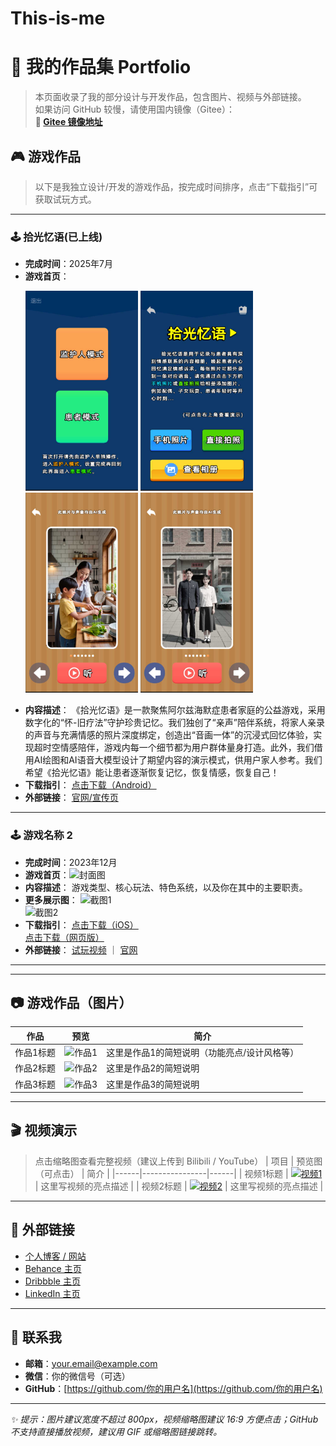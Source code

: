 # This-is-me
# 🎨 我的作品集 Portfolio

> 本页面收录了我的部分设计与开发作品，包含图片、视频与外部链接。  
> 如果访问 GitHub 较慢，请使用国内镜像（Gitee）：  
> **🔗 [Gitee 镜像地址](https://gitee.com/Liu-Xuan-24/This-is-me)**



## 🎮 游戏作品

> 以下是我独立设计/开发的游戏作品，按完成时间排序，点击“下载指引”可获取试玩方式。

---

### 🕹 拾光忆语(已上线)
- **完成时间**：2025年7月
- **游戏首页**：<p>
  <img src="./images/shiguangyiyu/1.jpg" width="180" height="320">
  <img src="./images/shiguangyiyu/2.jpg" width="180" height="320">
  <img src="./images/shiguangyiyu/3.jpg" width="180" height="320">
  <img src="./images/shiguangyiyu/6.jpg" width="180" height="320">
</p>

- **内容描述**：
  《拾光忆语》是一款聚焦阿尔兹海默症患者家庭的公益游戏，采用数字化的“怀-旧疗法”守护珍贵记忆。我们独创了“亲声”陪伴系统，将家人亲录的声音与充满情感的照片深度绑定，创造出“音画一体”的沉浸式回忆体验，实现超时空情感陪伴，游戏内每一个细节都为用户群体量身打造。此外，我们借用AI绘图和AI语音大模型设计了期望内容的演示模式，供用户家人参考。我们希望《拾光忆语》能让患者逐渐恢复记忆，恢复情感，恢复自己！
- **下载指引**：
  [点击下载（Android）](https://www.taptap.cn/app/768171)
- **外部链接**：
  [官网/宣传页](https://www.taptap.cn/app/768171)

---

### 🕹 游戏名称 2
- **完成时间**：2023年12月
- **游戏首页**：![封面图](./images/game2_cover.png)
- **内容描述**：
  游戏类型、核心玩法、特色系统，以及你在其中的主要职责。
- **更多展示图**：
  ![截图1](./images/game2_pic1.png)  
  ![截图2](./images/game2_pic2.png)
- **下载指引**：
  [点击下载（iOS）](https://你的下载链接)  
  [点击下载（网页版）](https://你的下载链接)
- **外部链接**：
  [试玩视频](https://youtube.com/watch?v=xxxxx) ｜ [官网](https://你的官网链接)

---

---

## 📷 游戏作品（图片）
| 作品 | 预览 | 简介 |
|------|------|------|
| 作品1标题 | ![作品1](https://raw.githubusercontent.com/用户名/仓库名/main/images/work1.png) | 这里是作品1的简短说明（功能亮点/设计风格等） |
| 作品2标题 | ![作品2](https://raw.githubusercontent.com/用户名/仓库名/main/images/work2.png) | 这里是作品2的简短说明 |
| 作品3标题 | ![作品3](https://raw.githubusercontent.com/用户名/仓库名/main/images/work3.png) | 这里是作品3的简短说明 |

---

## 🎬 视频演示
> 点击缩略图查看完整视频（建议上传到 Bilibili / YouTube）
| 项目 | 预览图（可点击） | 简介 |
|------|----------------|------|
| 视频1标题 | [![视频1](https://raw.githubusercontent.com/用户名/仓库名/main/images/video1_thumb.png)](https://www.bilibili.com/video/xxxxx) | 这里写视频的亮点描述 |
| 视频2标题 | [![视频2](https://raw.githubusercontent.com/用户名/仓库名/main/images/video2_thumb.png)](https://www.youtube.com/watch?v=xxxxx) | 这里写视频的亮点描述 |

---

## 🔗 外部链接
- [个人博客 / 网站](https://你的域名)
- [Behance 主页](https://www.behance.net/你的主页)
- [Dribbble 主页](https://dribbble.com/你的主页)
- [LinkedIn 主页](https://www.linkedin.com/in/你的主页)

---

## 📩 联系我
- **邮箱**：your.email@example.com  
- **微信**：你的微信号（可选）  
- **GitHub**：[https://github.com/你的用户名](https://github.com/你的用户名)  

---

*✨ 提示：图片建议宽度不超过 800px，视频缩略图建议 16:9 方便点击；GitHub 不支持直接播放视频，建议用 GIF 或缩略图链接跳转。*
